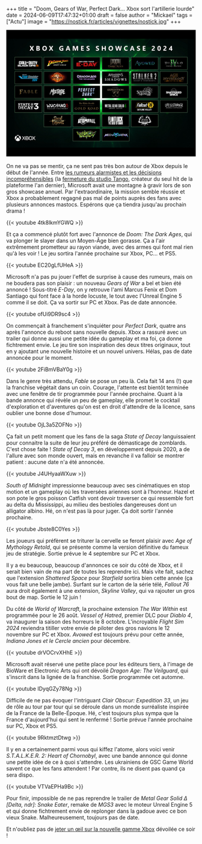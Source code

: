 +++
title = "Doom, Gears of War, Perfect Dark… Xbox sort l'artillerie lourde"
date = 2024-06-09T17:47:32+01:00
draft = false
author = "Mickael"
tags = ["Actu"]
image = "https://nostick.fr/articles/vignettes/nostick.jpg"
+++

![Les annonces de Xbox durant le showcase](xbox-showcase-2024.jpg "Ça sent le backlog qui va s'alourdir.")

On ne va pas se mentir, ça ne sent pas très bon autour de Xbox depuis le début de l'année. Entre [les rumeurs alarmistes et les décisions incompréhensibles](https://nostick.fr/articles/2024/mai/1505-bonjour-tristesse-chez-xbox/) (la [fermeture du studio Tango](https://nostick.fr/articles/2024/mai/0705-fin-de-partie-pour-arkane-austin-et-tango-gameworks/), créateur du seul hit de la plateforme l'an dernier), Microsoft avait une montagne à gravir lors de son gros showcase annuel. Par l'extraordinaire, la mission semble réussie et Xbox a probablement regagné pas mal de points auprès des fans avec plusieurs annonces mastocs. Espérons que ça tiendra jusqu'au prochain drama !

{{< youtube 4tk8lkmYGWQ >}} 

Et ça a commencé plutôt fort avec l'annonce de *Doom: The Dark Ages*, qui va plonger le slayer dans un Moyen-Âge bien gorasse. Ça a l'air extrêmement prometteur au rayon viande, avec des armes qui font mal rien qu'à les voir ! Le jeu sortira l'année prochaine sur Xbox, PC… et PS5.

{{< youtube EC20gLfUHeA >}} 

Microsoft n'a pas pu jouer l'effet de surprise à cause des rumeurs, mais on ne boudera pas son plaisir : un nouveau *Gears of War* a bel et bien été annoncé ! Sous-titré *E-Day*, on y retrouve l'ami Marcus Fenix et Dom Santiago qui font face à la horde locuste, le tout avec l'Unreal Engine 5 comme il se doit. Ça va sortir sur PC et Xbox. Pas de date annoncée.

{{< youtube ofUi9DR9sc4 >}} 

On commençait à franchement s'inquiéter pour *Perfect Dark*, quatre ans après l'annonce du reboot sans nouvelle depuis. Xbox a rassuré avec un trailer qui donne aussi une petite idée du gameplay et ma foi, ça donne fichtrement envie. Le jeu tire son inspiration des deux titres originaux, tout en y ajoutant une nouvelle histoire et un nouvel univers. Hélas, pas de date annoncée pour le moment.

{{< youtube 2FiBmVBaY0g >}} 

Dans le genre très attendu, *Fable* se pose un peu là. Cela fait 14 ans (!) que la franchise végétait dans un coin. Courage, l'attente est bientôt terminée avec une fenêtre de tir programmée pour l'année prochaine. Quant à la bande annonce qui révèle un peu de gameplay, elle promet le cocktail d'exploration et d'aventures qu'on est en droit d'attendre de la licence, sans oublier une bonne dose d'humour.

{{< youtube OjL3a5ZOFNo >}} 

Ça fait un petit moment que les fans de la saga *State of Decay* languissaient pour connaitre la suite de leur jeu préféré de démasticage de zomblards. C'est chose faite ! *State of Decay 3*, en développement depuis 2020, a de l'allure avec son monde ouvert, mais en revanche il va falloir se montrer patient : aucune date n'a été annoncée.

{{< youtube J4UHyaaWXuw >}} 

*South of Midnight* impressionne beaucoup avec ses cinématiques en stop motion et un gameplay où les traversées ariennes sont à l'honneur. Hazel et son pote le gros poisson Catfish vont devoir traverser ce qui ressemble fort au delta du Mississippi, au milieu des bestioles dangereuses dont un alligator albino. Hé, on n'est pas là pour juger. Ça doit sortir l'année prochaine.

{{< youtube Jbste8C0Yes >}} 

Les joueurs qui préfèrent se triturer la cervelle se feront plaisir avec *Age of Mythology Retold*, qui se présente comme la version définitive du fameux jeu de stratégie. Sortie prévue le 4 septembre sur PC et Xbox.

Il y a eu beaucoup, beaucoup d'annonces ce soir du côté de Xbox, et il serait bien vain de ma part de toutes les reprendre ici. Mais vite fait, sachez que l'extension *Shattered Space* pour *Starfield* sortira bien cette année (ça vous fait une belle jambe). Surfant sur le carton de la série télé, *Fallout 76* aura droit également à une extension, *Skyline Valley*, qui va rajouter un gros bout de map. Sortie le 12 juin !

Du côté de *World of Warcraft*, la prochaine extension *The War Within* est programmée pour le 26 août. *Vessel of Hatred*, premier DLC pour *Diablo 4*, va inaugurer la saison des horreurs le 8 octobre. L'incroyable *Flight Sim 2024* reviendra titiller votre envie de piloter des gros navions le 12 novembre sur PC et Xbox. *Avowed* est toujours prévu pour cette année, *Indiana Jones et le Cercle ancien* pour décembre.

{{< youtube drVOCrvXHhE >}} 

Microsoft avait réservé une petite place pour les éditeurs tiers, à l'image de BioWare et Electronic Arts qui ont dévoilé *Dragon Age: The Veilguard*, qui s'inscrit dans la lignée de la franchise. Sortie programmée cet automne.

{{< youtube IDyqGZy78Ng >}} 

Difficile de ne pas évoquer l'intriguant *Clair Obscur: Expedition 33*, un jeu de rôle au tour par tour qui se déroule dans un monde surréaliste inspirée de la France de la Belle-Époque. Hé, c'est toujours plus sympa que la France d'aujourd'hui qui sent le renfermé ! Sortie prévue l'année prochaine sur PC, Xbox et PS5.

{{< youtube 9RktmztDtwg >}} 

Il y en a certainement parmi vous qui kiffez l'atome, alors voici venir *S.T.A.L.K.E.R. 2: Heart of Chornobyl*, avec une bande annonce qui donne une petite idée de ce à quoi s'attendre. Les ukrainiens de GSC Game World savent ce que les fans attendent ! Par contre, ils ne disent pas quand ça sera dispo.

{{< youtube VTVaEPHa9Bc >}} 

Pour finir, impossible de ne pas reprendre le trailer de *Metal Gear Solid Δ [Delta, ndr]: Snake Eater*, remake de *MGS3* avec le moteur Unreal Engine 5 et qui donne fichtrement envie de replonger dans la gadoue avec ce bon vieux Snake. Malheureusement, toujours pas de date.

Et n'oubliez pas de [jeter un œil sur la nouvelle gamme Xbox](https://nostick.fr/articles/2024/juin/0906-microsoft-revoit-sa-gamme-xbox/) dévoilée ce soir !